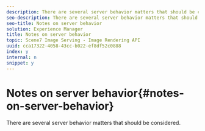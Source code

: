 ```yaml
---
description: There are several server behavior matters that should be considered.
seo-description: There are several server behavior matters that should be considered.
seo-title: Notes on server behavior
solution: Experience Manager
title: Notes on server behavior
topic: Scene7 Image Serving - Image Rendering API
uuid: cca17322-4058-43cc-b022-ef8df52c0888
index: y
internal: n
snippet: y
---
```


# Notes on server behavior{#notes-on-server-behavior}

There are several server behavior matters that should be considered.

